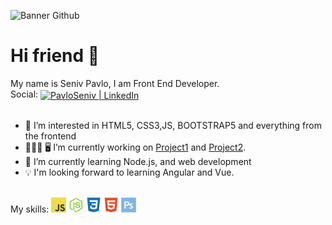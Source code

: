 ![Banner Github](https://user-images.githubusercontent.com/71393825/125354615-ae967080-e36c-11eb-9495-3922959f57b7.png)
# Hi friend 👋
My name is Seniv Pavlo, I am Front End Developer.
<br />
Social:
<a href="https://www.linkedin.com/in/pavlo-seniv-4a0459214/">
  <img align="center" alt="PavloSeniv | LinkedIn" width="36px" src="https://pngimg.com/uploads/linkedIn/linkedIn_PNG38.png" />
</a>
<br />
<br />
 - 👀 I’m interested in HTML5, CSS3,JS, BOOTSTRAP5 and everything from the frontend
 - 👨🏻‍💼 🖥 I’m currently working on <a href="https://github.com">Project1</a> and <a href="https://github.com">Project2</a>.
 - 🌱 I’m currently learning Node.js, and web development
 - 💡 I'm looking forward to learning Angular and Vue.
 <br />
My skills:
<code><img height="24" src="https://raw.githubusercontent.com/github/explore/80688e429a7d4ef2fca1e82350fe8e3517d3494d/topics/javascript/javascript.png"></code>
<code><img height="24" src="https://raw.githubusercontent.com/devicons/devicon/0e565980d0a51fe7736bb090fb394659febfbe58/icons/nodejs/nodejs-plain.svg"></code> 
<code><img height="24" src="https://raw.githubusercontent.com/devicons/devicon/0e565980d0a51fe7736bb090fb394659febfbe58/icons/css3/css3-plain.svg"></code> 
<code><img height="24" src="https://raw.githubusercontent.com/devicons/devicon/0e565980d0a51fe7736bb090fb394659febfbe58/icons/html5/html5-plain.svg"></code>
<code><img height="24" src="https://raw.githubusercontent.com/devicons/devicon/0e565980d0a51fe7736bb090fb394659febfbe58/icons/photoshop/photoshop-plain.svg"></code>       
<!---
PavloSeniv/PavloSeniv is a ✨ special ✨ repository because its `README.md` (this file) appears on your GitHub profile.
You can click the Preview link to take a look at your changes.
--->
